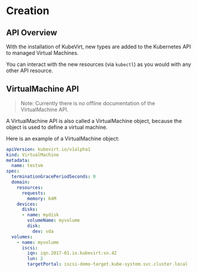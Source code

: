 # Creation

## API Overview

With the installation of KubeVirt, new types are added to the Kubernetes API to managed Virtual Machines.

You can interact with the new resources \(via `kubectl`\) as you would with any other API resource.

## VirtualMachine API

> Note: Currently there is no offline documentation of the VirtualMachine API.

A VirtualMachine API is also called a VirtualMachine object, because the object is used to define a virtual machine.

Here is an example of a VirtualMachine object:

```yaml
apiVersion: kubevirt.io/v1alpha1
kind: VirtualMachine
metadata:
  name: testvm
spec:
  terminationGracePeriodSeconds: 0
  domain:
    resources:
      requests:
        memory: 64M
    devices:
      disks:
      - name: mydisk
        volumeName: myvolume
        disk:
          dev: vda
  volumes:
    - name: myvolume
      iscsi:
        iqn: iqn.2017-01.io.kubevirt:sn.42
        lun: 2
        targetPortal: iscsi-demo-target.kube-system.svc.cluster.local
```

